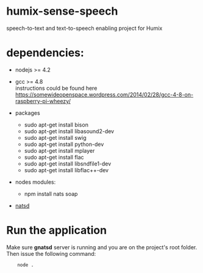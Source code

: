 # humix-sense-speech
speech-to-text and text-to-speech enabling project for Humix

# dependencies:
- nodejs >= 4.2
- gcc >= 4.8  
  instructions could be found here https://somewideopenspace.wordpress.com/2014/02/28/gcc-4-8-on-raspberry-pi-wheezy/
- packages
    - sudo apt-get install bison
    - sudo apt-get install libasound2-dev
    - sudo apt-get install swig
    - sudo apt-get install python-dev
    - sudo apt-get install mplayer
    - sudo apt-get install flac
    - sudo apt-get install libsndfile1-dev
    - sudo apt-get install libflac++-dev

- nodes modules:
    - npm install nats soap

- [natsd](https://github.com/nats-io/gnatsd)

# Run the application
Make sure **gnatsd** server is running and you are on the project's root folder. Then issue the following command:
```
    node .
```
